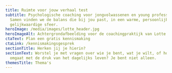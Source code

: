 ```yaml
---
title: Ruimte voor jouw verhaal test
subtitle: Psychologische coaching voor jongvolwassenen en young professionals.
  Samen vinden we de balans die bij jou past, in een warme, persoonlijke en
  gelijkwaardige sfeer.
heroImage: /media/images/lotte_header.jpg
heroImageAlt: Achtergrondafbeelding voor de coachingpraktijk van Lotte Gasenbeek
ctaText: Plan een gratis kennismaking
ctaLink: /kennismakingsgesprek
sectionTitle: Herken jij je hierin?
sectionText: Worstel je met vragen over wie je bent, wat je wilt, of hoe je
  omgaat met de druk van het dagelijks leven? Je bent niet alleen.
themesTitle: Thema's
---
```

